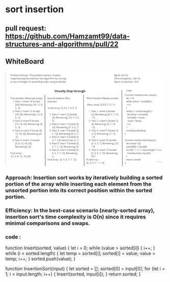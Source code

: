 # sort insertion
## pull request: https://github.com/Hamzamt99/data-structures-and-algorithms/pull/22
## WhiteBoard

![WhiteBoard](./assets/whiteboard.jpg) 

### Approach: Insertion sort works by iteratively building a sorted portion of the array while inserting each element from the unsorted portion into its correct position within the sorted portion.

### Efficiency: In the best-case scenario (nearly-sorted array), insertion sort's time complexity is O(n) since it requires minimal comparisons and swaps.

### code : 

function Insert(sorted, value) {
    let i = 0;
    while (value > sorted[i]) {
      i++;
    }
    while (i < sorted.length) {
      let temp = sorted[i];
      sorted[i] = value;
      value = temp;
      i++;
    }
    sorted.push(value);
  }
  
  function InsertionSort(input) {
    let sorted = [];
    sorted[0] = input[0];
    for (let i = 1; i < input.length; i++) {
      Insert(sorted, input[i]);
    }
    return sorted;
  }
  
